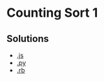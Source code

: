 # Counting Sort 1

## Solutions
* [.js](counting_sort_1.js)
* [.py](counting_sort_1.py)
* [.rb](counting_sort_1.rb)
